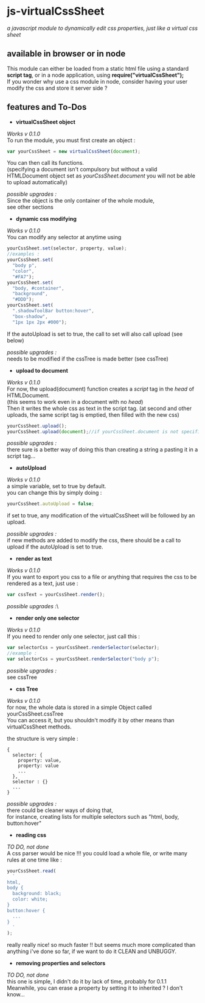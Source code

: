 # js-virtualCssSheet
*a javascript module to dynamically edit css properties,
just like a virtual css sheet*

## available in browser or in node

This module can either be loaded from a static html file
using a standard **script tag**,
or in a node application, using **require("virtualCssSheet");**\
If you wonder why use a css module in node,
consider having your user modify the css and store it server side ?

## features and To-Dos

- **virtualCssSheet object**

*Works v 0.1.0*\
To run the module, you must first create an object :
```js
var yourCssSheet = new virtualCssSheet(document);
```
You can then call its functions.\
(specifying a document isn't compulsory
but without a valid HTMLDocument object set as
*yourCssSheet.document*
you will not be able to upload automatically)

*possible upgrades :*\
Since the object is the only container of the whole module,\
see other sections


- **dynamic css modifying**

*Works v 0.1.0*\
You can modify any selector at anytime using
```js
yourCssSheet.set(selector, property, value);
//examples :
yourCssSheet.set(
  "body p",
  "color",
  "#FA7");
yourCssSheet.set(
  "body, #container",
  "background", 
  "#DDD");
yourCssSheet.set(
  ".shadowToolBar button:hover",
  "box-shadow",
  "1px 1px 2px #000");
```
If the autoUpload is set to true,
the call to set will also call upload
(see below)

*possible upgrades :*\
needs to be modified if the cssTree is made better
(see cssTree)

- **upload to document**

*Works v 0.1.0*\
For now, the upload(document) function
creates a *script* tag in the *head* of HTMLDocument.\
(this seems to work even in a document with no *head*)\
Then it writes the whole css as text in the script tag.
(at second and other uploads, the same script tag is emptied, then filled with the new css)
```js
yourCssSheet.upload();
yourCssSheet.upload(document);//if yourCssSheet.document is not specified
```

*possible upgrades :*\
there sure is a better way of doing this
than creating a string a pasting it in a script tag...

- **autoUpload**

*Works v 0.1.0*\
a simple variable, set to true by default.\
you can change this by simply doing :
```js
yourCssSheet.autoUpload = false;
```
if set to true,
any modification of the virtualCssSheet will be followed by an upload.

*possible upgrades :*\
if new methods are added to modify the css,
there should be a call to upload if the autoUpload is set to true.

- **render as text**

*Works v 0.1.0*\
If you want to export you css to a file
or anything that requires the css to be rendered as a text,
just use :
```js
var cssText = yourCssSheet.render();
```

*possible upgrades :*\


- **render only one selector**

*Works v 0.1.0*\
If you need to render only one selector,
just call this :
```js
var selectorCss = yourCssSheet.renderSelector(selector);
//example :
var selectorCss = yourCssSheet.renderSelector("body p");
```

*possible upgrades :*\
see cssTree

- **css Tree**

*Works v 0.1.0*\
for now,
the whole data is stored in a simple Object
called yourCssSheet.cssTree\
You can access it, but you shouldn't modify it
by other means than virtualCssSheet methods.

the structure is very simple :
```
{
  selector: {
    property: value,
    property: value
    ...
  },
  selector : {}
  ...
}
```

*possible upgrades :*\
there could be cleaner ways of doing that,\
for instance, creating lists for multiple selectors such as
"html, body, button:hover"

- **reading css**

*TO DO, not done*\
A css parser would be nice !!!
you could load a whole file,
or write many rules at one time like :
```js
yourCssSheet.read(
  `
html,
body {
  background: black;
  color: white;
}
button:hover {
  ...
}
  `
);
```
really really nice! so much faster !!
but seems much more complicated than anything i've done so far,
if we want to do it CLEAN and UNBUGGY.


- **removing properties and selectors**

*TO DO, not done*\
this one is simple,
I didn't do it by lack of time,
probably for 0.1.1\
Meanwhile, you can erase a property
by setting it to inherited ? I don't know...
